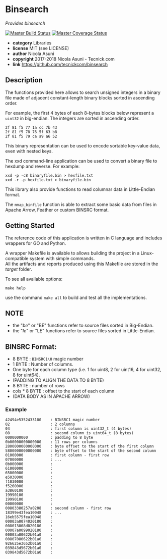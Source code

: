 # Binsearch

*Provides binsearch*

[![Master Build Status](https://secure.travis-ci.org/tecnickcom/binsearch.png?branch=master)](https://travis-ci.org/tecnickcom/binsearch?branch=master)
[![Master Coverage Status](https://coveralls.io/repos/tecnickcom/binsearch/badge.svg?branch=master&service=github)](https://coveralls.io/github/tecnickcom/binsearch?branch=master)

* **category**    Libraries
* **license**     MIT (see LICENSE)
* **author**      Nicola Asuni
* **copyright**   2017-2018 Nicola Asuni - Tecnick.com
* **link**        https://github.com/tecnickcom/binsearch


## Description

The functions provided here allows to search unsigned integers in a binary file made of adjacent constant-length binary blocks sorted in ascending order.

For example, the first 4 bytes of each 8-bytes blocks below represent a `uint32` in big-endian.
The integers are sorted in ascending order.

```
2f 81 f5 77 1a cc 7b 43
2f 81 f5 78 76 5f 63 b8
2f 81 f5 79 ca a9 a6 52
```

This binary representation can be used to encode sortable key-value data, even with nested keys.

The xxd command-line application can be used to convert a binary file to hexdump and reverse.
For example:

```
xxd -p -c8 binaryfile.bin > hexfile.txt
xxd -r -p hexfile.txt > binaryfile.bin
```

This library also provide functions to read columnar data in Little-Endian format.

The `mmap_binfile` function is able to extract some basic data from files in Apache Arrow, Feather or custom BINSRC format.




## Getting Started

The reference code of this application is written in C language and includes wrappers for GO and Python.

A wrapper Makefile is available to allows building the project in a Linux-compatible system with simple commands.  
All the artifacts and reports produced using this Makefile are stored in the *target* folder.  

To see all available options:
```
make help
```

use the command ```make all``` to build and test all the implementations.

## NOTE

* the "_be_" or "BE" functions refer to source files sorted in Big-Endian.
* the "_le_" or "LE" functions refer to source files sorted in Little-Endian.



## BINSRC Format:

* 8 BYTE  : `BINSRC1\0` magic number
* 1 BYTE  : Number of columns.
* One byte for each column type (i.e. 1 for uint8, 2 for uint16, 4 for uint32, 8 for uint64).
* (PADDING TO ALIGN THE DATA TO 8 BYTE)
* 8 BYTE  : number of rows
* cols * 8 BYTE : offset to the start of each column
* (DATA BODY AS IN APACHE ARROW)

### Example

```
42494e5352433100    : BINSRC1 magic number
02                  : 2 columns
04                  : first column is uint32_t (4 bytes)
08                  : second column is uint64_t (8 bytes)
0000000000          : padding to 8 byte
0b00000000000000    : 11 rows per columns
2800000000000000    : byte offset to the start of the first column
5800000000000000    : byte offset to the start of the second column
01000000            : first column - first row
07000000            : ...
0b000000            : 
61000000            : 
65000000            : 
e5030000            : 
f1030000            : 
f5260000            : 
a3860100            : 
19990100            : 
19990100            : 
00000000            : 
00803380257a0208    : second column - first row
18399e43fea10048    : ...
16eb5575fea10048    : 
00003a0074020180    : 
008013008d020180    : 
00007a0099020180    : 
00003a00622b01a0    : 
00807080622b01a0    : 
926625e3652b01a0    : 
039843d5672b01a0    : 
039843d5672b01a0    : 
```

